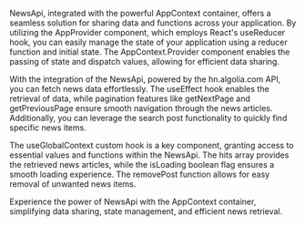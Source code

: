 NewsApi, integrated with the powerful AppContext container, offers a seamless solution for sharing data and functions across your application. By utilizing the AppProvider component, which employs React's useReducer hook, you can easily manage the state of your application using a reducer function and initial state. The AppContext.Provider component enables the passing of state and dispatch values, allowing for efficient data sharing.

With the integration of the NewsApi, powered by the hn.algolia.com API, you can fetch news data effortlessly. The useEffect hook enables the retrieval of data, while pagination features like getNextPage and getPreviousPage ensure smooth navigation through the news articles. Additionally, you can leverage the search post functionality to quickly find specific news items.

The useGlobalContext custom hook is a key component, granting access to essential values and functions within the NewsApi. The hits array provides the retrieved news articles, while the isLoading boolean flag ensures a smooth loading experience. The removePost function allows for easy removal of unwanted news items.

Experience the power of NewsApi with the AppContext container, simplifying data sharing, state management, and efficient news retrieval. 
